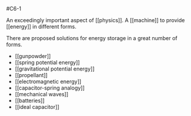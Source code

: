 #C6-1 

An exceedingly important aspect of [[physics]]. A [[machine]] to provide [[energy]] in different forms.

There are proposed solutions for energy storage in a great number of forms.
- [[gunpowder]]
- [[spring potential energy]]
- [[gravitational potential energy]]
- [[propellant]]
- [[electromagnetic energy]]
- [[capacitor-spring analogy]]
- [[mechanical waves]]
- [[batteries]]
- [[ideal capacitor]]